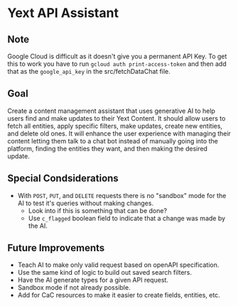 # Yext API Assistant

## Note
Google Cloud is difficult as it doesn't give you a permanent API Key. To get this to work you have to run `gcloud auth print-access-token` and then add that as the `google_api_key` in the src/fetchDataChat file.

## Goal
Create a content management assistant that uses generative AI to help users find and make updates to their Yext Content. It should allow users to fetch all entities, apply specific filters, make updates, create new entities, and delete old ones. It will enhance the user experience with managing their content letting them talk to a chat bot instead of manually going into the platform, finding the entities they want, and then making the desired update.

## Special Condsiderations
- With `POST`, `PUT`, and `DELETE` requests there is no "sandbox" mode for the AI to test it's queries without making changes.
  - Look into if this is something that can be done?
  - Use `c_flagged` boolean field to indicate that a change was made by the AI.

## Future Improvements
- Teach AI to make only valid request based on openAPI specification.
- Use the same kind of logic to build out saved search filters.
- Have the AI generate types for a given API request.
- Sandbox mode if not already possible.
- Add for CaC resources to make it easier to create fields, entities, etc.
